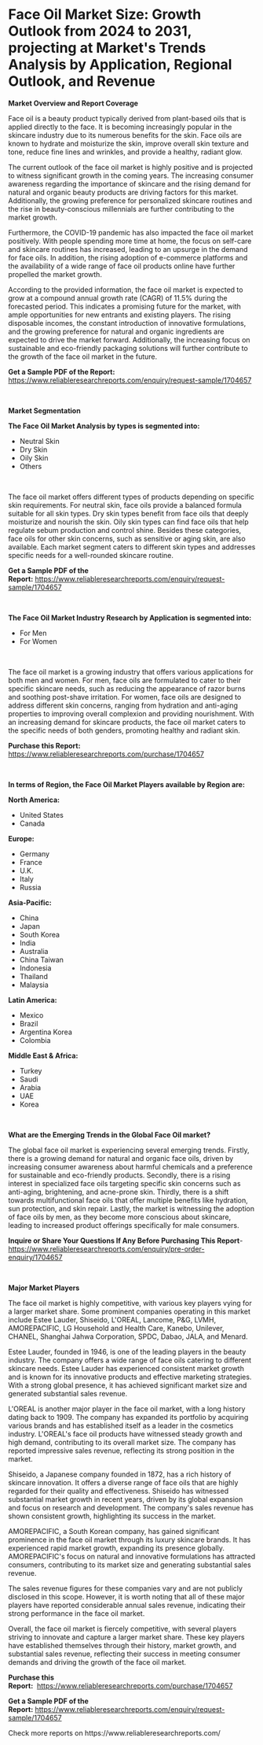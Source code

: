 <p><h1>Face Oil Market Size: Growth Outlook from 2024 to 2031, projecting at Market's Trends Analysis by Application, Regional Outlook, and Revenue</h1></p><p><strong>Market Overview and Report Coverage</strong></p>
<p><p>Face oil is a beauty product typically derived from plant-based oils that is applied directly to the face. It is becoming increasingly popular in the skincare industry due to its numerous benefits for the skin. Face oils are known to hydrate and moisturize the skin, improve overall skin texture and tone, reduce fine lines and wrinkles, and provide a healthy, radiant glow.</p><p>The current outlook of the face oil market is highly positive and is projected to witness significant growth in the coming years. The increasing consumer awareness regarding the importance of skincare and the rising demand for natural and organic beauty products are driving factors for this market. Additionally, the growing preference for personalized skincare routines and the rise in beauty-conscious millennials are further contributing to the market growth.</p><p>Furthermore, the COVID-19 pandemic has also impacted the face oil market positively. With people spending more time at home, the focus on self-care and skincare routines has increased, leading to an upsurge in the demand for face oils. In addition, the rising adoption of e-commerce platforms and the availability of a wide range of face oil products online have further propelled the market growth.</p><p>According to the provided information, the face oil market is expected to grow at a compound annual growth rate (CAGR) of 11.5% during the forecasted period. This indicates a promising future for the market, with ample opportunities for new entrants and existing players. The rising disposable incomes, the constant introduction of innovative formulations, and the growing preference for natural and organic ingredients are expected to drive the market forward. Additionally, the increasing focus on sustainable and eco-friendly packaging solutions will further contribute to the growth of the face oil market in the future.</p></p>
<p><strong>Get a Sample PDF of the Report:</strong> <a href="https://www.reliableresearchreports.com/enquiry/request-sample/1704657">https://www.reliableresearchreports.com/enquiry/request-sample/1704657</a></p>
<p>&nbsp;</p>
<p><strong>Market Segmentation</strong></p>
<p><strong>The Face Oil Market Analysis by types is segmented into:</strong></p>
<p><ul><li>Neutral Skin</li><li>Dry Skin</li><li>Oily Skin</li><li>Others</li></ul></p>
<p>&nbsp;</p>
<p><p>The face oil market offers different types of products depending on specific skin requirements. For neutral skin, face oils provide a balanced formula suitable for all skin types. Dry skin types benefit from face oils that deeply moisturize and nourish the skin. Oily skin types can find face oils that help regulate sebum production and control shine. Besides these categories, face oils for other skin concerns, such as sensitive or aging skin, are also available. Each market segment caters to different skin types and addresses specific needs for a well-rounded skincare routine.</p></p>
<p><strong>Get a Sample PDF of the Report:</strong>&nbsp;<a href="https://www.reliableresearchreports.com/enquiry/request-sample/1704657">https://www.reliableresearchreports.com/enquiry/request-sample/1704657</a></p>
<p>&nbsp;</p>
<p><strong>The Face Oil Market Industry Research by Application is segmented into:</strong></p>
<p><ul><li>For Men</li><li>For Women</li></ul></p>
<p>&nbsp;</p>
<p><p>The face oil market is a growing industry that offers various applications for both men and women. For men, face oils are formulated to cater to their specific skincare needs, such as reducing the appearance of razor burns and soothing post-shave irritation. For women, face oils are designed to address different skin concerns, ranging from hydration and anti-aging properties to improving overall complexion and providing nourishment. With an increasing demand for skincare products, the face oil market caters to the specific needs of both genders, promoting healthy and radiant skin.</p></p>
<p><strong>Purchase this Report:</strong>&nbsp; <a href="https://www.reliableresearchreports.com/purchase/1704657">https://www.reliableresearchreports.com/purchase/1704657</a></p>
<p>&nbsp;</p>
<p><strong>In terms of Region, the Face Oil Market Players available by Region are:</strong></p>
<p>
    <p> <strong> North America: </strong>
        <ul>
            <li>United States</li>
            <li>Canada</li>
        </ul>
        </p> 
    <p> <strong> Europe: </strong>
        <ul>
            <li>Germany</li>
            <li>France</li>
            <li>U.K.</li>
            <li>Italy</li>
            <li>Russia</li>
        </ul>
        </p> 
    <p> <strong> Asia-Pacific: </strong>
        <ul>
            <li>China</li>
            <li>Japan</li>
            <li>South Korea</li>
            <li>India</li>
            <li>Australia</li>
            <li>China Taiwan</li>
            <li>Indonesia</li>
            <li>Thailand</li>
            <li>Malaysia</li>
        </ul>
        </p> 
    <p> <strong> Latin America: </strong>
        <ul>
            <li>Mexico</li>
            <li>Brazil</li>
            <li>Argentina Korea</li>
            <li>Colombia</li>
        </ul>
        </p> 
    <p> <strong> Middle East & Africa: </strong>
        <ul>
            <li>Turkey</li>
            <li>Saudi</li>
            <li>Arabia</li>
            <li>UAE</li>
            <li>Korea</li>
        </ul>
    </p>
    </p>
<p>&nbsp;</p>
<p><strong>What are the Emerging Trends in the Global Face Oil market?</strong></p>
<p><p>The global face oil market is experiencing several emerging trends. Firstly, there is a growing demand for natural and organic face oils, driven by increasing consumer awareness about harmful chemicals and a preference for sustainable and eco-friendly products. Secondly, there is a rising interest in specialized face oils targeting specific skin concerns such as anti-aging, brightening, and acne-prone skin. Thirdly, there is a shift towards multifunctional face oils that offer multiple benefits like hydration, sun protection, and skin repair. Lastly, the market is witnessing the adoption of face oils by men, as they become more conscious about skincare, leading to increased product offerings specifically for male consumers.</p></p>
<p><strong>Inquire or Share Your Questions If Any Before Purchasing This Report</strong>- <a href="https://www.reliableresearchreports.com/enquiry/pre-order-enquiry/1704657">https://www.reliableresearchreports.com/enquiry/pre-order-enquiry/1704657</a></p>
<p>&nbsp;</p>
<p><strong>Major Market Players</strong></p>
<p><p>The face oil market is highly competitive, with various key players vying for a larger market share. Some prominent companies operating in this market include Estee Lauder, Shiseido, L'OREAL, Lancome, P&G, LVMH, AMOREPACIFIC, LG Household and Health Care, Kanebo, Unilever, CHANEL, Shanghai Jahwa Corporation, SPDC, Dabao, JALA, and Menard.</p><p>Estee Lauder, founded in 1946, is one of the leading players in the beauty industry. The company offers a wide range of face oils catering to different skincare needs. Estee Lauder has experienced consistent market growth and is known for its innovative products and effective marketing strategies. With a strong global presence, it has achieved significant market size and generated substantial sales revenue.</p><p>L'OREAL is another major player in the face oil market, with a long history dating back to 1909. The company has expanded its portfolio by acquiring various brands and has established itself as a leader in the cosmetics industry. L'OREAL's face oil products have witnessed steady growth and high demand, contributing to its overall market size. The company has reported impressive sales revenue, reflecting its strong position in the market.</p><p>Shiseido, a Japanese company founded in 1872, has a rich history of skincare innovation. It offers a diverse range of face oils that are highly regarded for their quality and effectiveness. Shiseido has witnessed substantial market growth in recent years, driven by its global expansion and focus on research and development. The company's sales revenue has shown consistent growth, highlighting its success in the market.</p><p>AMOREPACIFIC, a South Korean company, has gained significant prominence in the face oil market through its luxury skincare brands. It has experienced rapid market growth, expanding its presence globally. AMOREPACIFIC's focus on natural and innovative formulations has attracted consumers, contributing to its market size and generating substantial sales revenue.</p><p>The sales revenue figures for these companies vary and are not publicly disclosed in this scope. However, it is worth noting that all of these major players have reported considerable annual sales revenue, indicating their strong performance in the face oil market.</p><p>Overall, the face oil market is fiercely competitive, with several players striving to innovate and capture a larger market share. These key players have established themselves through their history, market growth, and substantial sales revenue, reflecting their success in meeting consumer demands and driving the growth of the face oil market.</p></p>
<p><strong>Purchase this Report:</strong>&nbsp;&nbsp;<a href="https://www.reliableresearchreports.com/purchase/1704657">https://www.reliableresearchreports.com/purchase/1704657</a></p>
<p></p>
<p><strong>Get a Sample PDF of the Report:</strong>&nbsp;<a href="https://www.reliableresearchreports.com/enquiry/request-sample/1704657">https://www.reliableresearchreports.com/enquiry/request-sample/1704657</a></p>
<p>Check more reports on https://www.reliableresearchreports.com/</p>